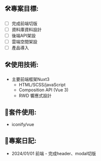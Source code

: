 ## 🛠️專案目標:
- [ ] 完成前端切版
- [ ] 資料庫資料設計
- [ ] 後端API架設
- [ ] 雲端空間架設
- [ ] 產品導入

## 🛠️使用技術:
* 主要前端框架Nuxt3
  * HTML/SCSS/javaScript
  * Composition API (Vue 3)
  * RWD 響應式設計

## 📱套件使用:
- iconify/vue

## 📱專案日記:
- 2024/01/01 前端 - 完成header、modal切版

